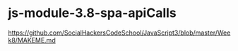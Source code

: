 # js-module-3.8-spa-apiCalls

https://github.com/SocialHackersCodeSchool/JavaScript3/blob/master/Week8/MAKEME.md
